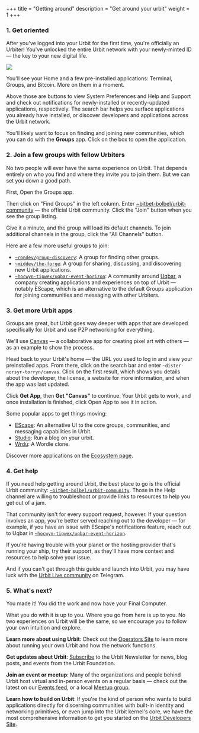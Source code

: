 +++
title = "Getting around"
description = "Get around your urbit"
weight = 1
+++

### 1. Get oriented

After you've logged into your Urbit for the first time, you're officially an Urbiter! You've unlocked the entire Urbit network with your newly-minted ID — the key to your new digital life.

![](https://media.urbit.org/site/additional-guides/groups-1.png)

You'll see your Home and a few pre-installed applications: Terminal, Groups, and Bitcoin. More on them in a moment.

Above those are buttons to view System Preferences and Help and Support and check out notifications for newly-installed or recently-updated applications, respectively. The search bar helps you surface applications you already have installed, or discover developers and applications across the Urbit network.

You'll likely want to focus on finding and joining new communities, which you can do with the **Groups** app. Click on the box to open the application.

### 2. Join a few groups with fellow Urbiters

No two people will ever have the same experience on Urbit. That depends entirely on who you find and where they invite you to join them. But we can set you down a good path.

First, Open the Groups app.

Then click on "Find Groups" in the left column. Enter [~bitbet-bolbel/urbit-community](/groups/~bitbet-bolbel/urbit-community) — the official Urbit community. Click the "Join" button when you see the group listing.

Give it a minute, and the group will load its default channels. To join additional channels in the group, click the "All Channels" button.

Here are a few more useful groups to join:

- [`~rondev/group-discovery`](/groups/~rondev/group-discovery): A group for finding other groups.
- [`~middev/the-forge`](/groups/~middev/the-forge): A group for sharing, discussing, and discovering new Urbit applications.
- [`~hocwyn-tipwex/uqbar-event-horizon`](/groups/~hocwyn-tipwex/uqbar-event-horizon): A community around [Uqbar](https://uqbar.network), a company creating applications and experiences on top of Urbit — notably EScape, which is an alternative to the default Groups application for joining communities and messaging with other Urbiters.

### 3. Get more Urbit apps

Groups are great, but Urbit goes way deeper with apps that are developed specifically for Urbit and use P2P networking for everything.

We'll use [Canvas](/applications/~dister-norsyr-torryn/canvas) — a collaborative app for creating pixel art with others — as an example to show the process.

Head back to your Urbit's home — the URL you used to log in and view your preinstalled apps. From there, click on the search bar and enter `~dister-norsyr-torryn/canvas`. Click on the first result, which shows you details about the developer, the license, a website for more information, and when the app was last updated.

Click **Get App**, then **Get "Canvas"** to continue. Your Urbit gets to work, and once installation is finished, click Open App to see it in action.

Some popular apps to get things moving:

- [EScape](/applications/~dister-fabnev-hinmur/escape): An alternative UI to the core groups, communities, and messaging capabilities in Urbit.
- [Studio](/applications/~tirrel/studio): Run a blog on your urbit.
- [Wrdu](/applications/~magped-magped-rabsef-bicrym/wrdu): A Wordle clone.

Discover more applications on the [Ecosystem page](https://urbit.org/ecosystem?type=applications).

### 4. Get help

If you need help getting around Urbit, the best place to go is the official Urbit community: [`~bitbet-bolbel/urbit-community`](/groups/~bitbet-bolbel/urbit-community). Those in the Help channel are willing to troubleshoot or provide links to resources to help you get out of a jam.

That community isn't for every support request, however. If your question involves an app, you're better served reaching out to the developer — for example, if you have an issue with EScape's notifications feature, reach out to Uqbar in [`~hocwyn-tipwex/uqbar-event-horizon`](/groups/~hocwyn-tipwex/uqbar-event-horizon).

If you're having trouble with your planet or the hosting provider that's running your ship, try their support, as they'll have more context and resources to help solve your issue.

And if you can't get through this guide and launch into Urbit, you may have luck with the [Urbit Live community](https://t.me/UrbitLiveGroup) on Telegram.

### 5. What's next?

You made it! You did the work and now have your Final Computer.

What you do with it is up to you. Where you go from here is up to you. No two experiences on Urbit will be the same, so we encourage you to follow your own intuition and explore.

**Learn more about using Urbit**: Check out the [Operators Site](https://operators.urbit.org/) to learn more about running your own Urbit and how the network functions.

**Get updates about Urbit**: [Subscribe](https://urbit.us11.list-manage.com/subscribe/post?u=972a03db9e0c6c25bb58de8c8&id=be143888d2) to the Urbit Newsletter for news, blog posts, and events from the Urbit Foundation.

**Join an event or meetup**: Many of the organizations and people behind Urbit host virtual and in-person events on a regular basis — check out the latest on our [Events feed](/events/), or a local [Meetup group](/ecosystem?type=communities).

**Learn how to build on Urbit**: If you're the kind of person who wants to build applications directly for discerning communities with built-in identity and networking primitives, or even jump into the Urbit kernel's core, we have the most comprehensive information to get you started on the [Urbit Developers Site](https://developers.urbit.org/).

